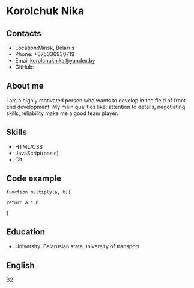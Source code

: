 # Korolchuk Nika
## Contacts
* Location:Minsk, Belarus
* Phone: +375336930719
* Email:<korolchuknika@yandex.by>
* GitHub:<korolchuknika>

## About me
I am a highly motivated person who wants to develop in the field of front-end development. My main qualities like: attention to details, negotiating skills, reliability make me a good team player.
## Skills
* HTML/CSS
* JavaScript(basic)
* Git

## Code example
```
function multiply(a, b){

return a * b

}​
```
## Education
* University: Belarusian state university of transport
## English
B2



